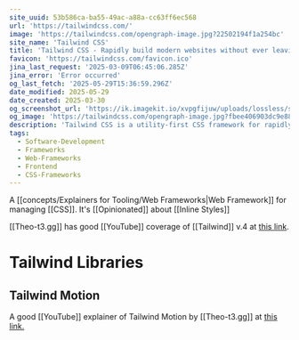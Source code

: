 ```yaml
---
site_uuid: 53b586ca-ba55-49ac-a88a-cc63ff6ec568
url: 'https://tailwindcss.com/'
image: 'https://tailwindcss.com/opengraph-image.jpg?22502194f1a254bc'
site_name: 'Tailwind CSS'
title: 'Tailwind CSS - Rapidly build modern websites without ever leaving your HTML.'
favicon: 'https://tailwindcss.com/favicon.ico'
jina_last_request: '2025-03-09T06:45:06.285Z'
jina_error: 'Error occurred'
og_last_fetch: '2025-05-29T15:36:59.296Z'
date_modified: 2025-05-29
date_created: 2025-03-30
og_screenshot_url: 'https://ik.imagekit.io/xvpgfijuw/uploads/lossless/screenshots/20250529_Tailwind_og_screenshot.jpeg'
og_image: 'https://tailwindcss.com/opengraph-image.jpg?fbee406903dc9e88'
description: 'Tailwind CSS is a utility-first CSS framework for rapidly building modern websites without ever leaving your HTML.'
tags:
  - Software-Development
  - Frameworks
  - Web-Frameworks
  - Frontend
  - CSS-Frameworks
---
```


A [[concepts/Explainers for Tooling/Web Frameworks|Web Framework]] for managing [[CSS]]. It's [[Opinionated]] about [[Inline Styles]]

[[Theo-t3.gg]] has good [[YouTube]] coverage of [[Tailwind]] v.4 at [this link](https://youtu.be/q55u3_Nj3Lw?si=vx5lFyilExipbhTe).

# Tailwind Libraries

## Tailwind Motion
A good [[YouTube]] explainer of Tailwind Motion by [[Theo-t3.gg]] at [this link.](https://youtu.be/gTi7whoLFGc?si=p6eirlndBFaYbhrA)